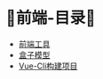 # :page_facing_up:前端-目录:page_facing_up:

* [前端工具](前端/基础工具介绍)
* [盒子模型](前端/盒子模型)
* [Vue-Cli构建项目](前端/vue-cli构建项目)